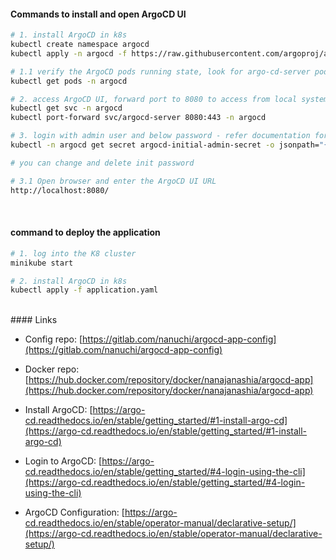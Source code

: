 #### Commands to install and open ArgoCD UI 

```bash
# 1. install ArgoCD in k8s
kubectl create namespace argocd
kubectl apply -n argocd -f https://raw.githubusercontent.com/argoproj/argo-cd/stable/manifests/install.yaml

# 1.1 verify the ArgoCD pods running state, look for argo-cd-server pods
kubectl get pods -n argocd

# 2. access ArgoCD UI, forward port to 8080 to access from local system 
kubectl get svc -n argocd
kubectl port-forward svc/argocd-server 8080:443 -n argocd

# 3. login with admin user and below password - refer documentation for the details:
kubectl -n argocd get secret argocd-initial-admin-secret -o jsonpath="{.data.password}" | base64 --decode && echo

# you can change and delete init password

# 3.1 Open browser and enter the ArgoCD UI URL 
http://localhost:8080/


```
</br>

#### command to deploy the application 

```bash
# 1. log into the K8 cluster
minikube start 

# 2. install ArgoCD in k8s
kubectl apply -f application.yaml

```

</br>
#### Links

* Config repo: [https://gitlab.com/nanuchi/argocd-app-config](https://gitlab.com/nanuchi/argocd-app-config)

* Docker repo: [https://hub.docker.com/repository/docker/nanajanashia/argocd-app](https://hub.docker.com/repository/docker/nanajanashia/argocd-app)

* Install ArgoCD: [https://argo-cd.readthedocs.io/en/stable/getting_started/#1-install-argo-cd](https://argo-cd.readthedocs.io/en/stable/getting_started/#1-install-argo-cd)

* Login to ArgoCD: [https://argo-cd.readthedocs.io/en/stable/getting_started/#4-login-using-the-cli](https://argo-cd.readthedocs.io/en/stable/getting_started/#4-login-using-the-cli)

* ArgoCD Configuration: [https://argo-cd.readthedocs.io/en/stable/operator-manual/declarative-setup/](https://argo-cd.readthedocs.io/en/stable/operator-manual/declarative-setup/)
